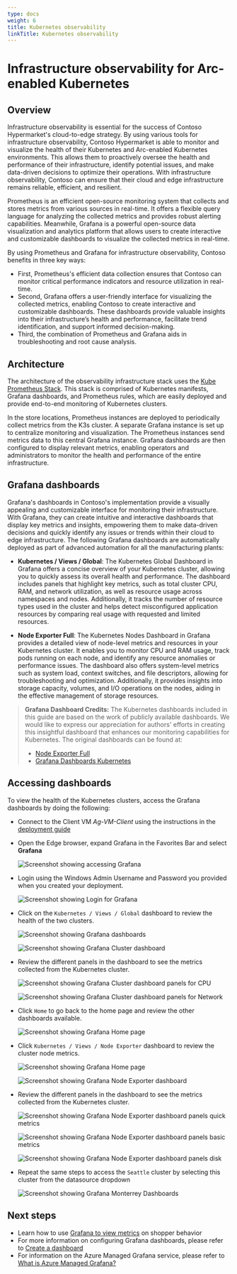 ```yaml
---
type: docs
weight: 6
title: Kubernetes observability
linkTitle: Kubernetes observability
---
```


# Infrastructure observability for Arc-enabled Kubernetes

## Overview

Infrastructure observability is essential for the success of Contoso Hypermarket's cloud-to-edge strategy. By using various tools for infrastructure observability, Contoso Hypermarket is able to monitor and visualize the health of their Kubernetes and Arc-enabled Kubernetes environments. This allows them to proactively oversee the health and performance of their infrastructure, identify potential issues, and make data-driven decisions to optimize their operations. With infrastructure observability, Contoso can ensure that their cloud and edge infrastructure remains reliable, efficient, and resilient.

Prometheus is an efficient open-source monitoring system that collects and stores metrics from various sources in real-time. It offers a flexible query language for analyzing the collected metrics and provides robust alerting capabilities. Meanwhile, Grafana is a powerful open-source data visualization and analytics platform that allows users to create interactive and customizable dashboards to visualize the collected metrics in real-time.

By using Prometheus and Grafana for infrastructure observability, Contoso benefits in three key ways:

- First, Prometheus's efficient data collection ensures that Contoso can monitor critical performance indicators and resource utilization in real-time.
- Second, Grafana offers a user-friendly interface for visualizing the collected metrics, enabling Contoso to create interactive and customizable dashboards. These dashboards provide valuable insights into their infrastructure’s health and performance, facilitate trend identification, and support informed decision-making.
- Third, the combination of Prometheus and Grafana aids in troubleshooting and root cause analysis.

## Architecture

The architecture of the observability infrastructure stack uses the [Kube Prometheus Stack](https://github.com/prometheus-community/helm-charts/tree/main/charts/kube-prometheus-stack). This stack is comprised of Kubernetes manifests, Grafana dashboards, and Prometheus rules, which are easily deployed and provide end-to-end monitoring of Kubernetes clusters.

In the store locations, Prometheus instances are deployed to periodically collect metrics from the K3s cluster. A separate Grafana instance is set up to centralize monitoring and visualization. The Prometheus instances send metrics data to this central Grafana instance. Grafana dashboards are then configured to display relevant metrics, enabling operators and administrators to monitor the health and performance of the entire infrastructure.

## Grafana dashboards

Grafana's dashboards in Contoso's implementation provide a visually appealing and customizable interface for monitoring their infrastructure. With Grafana, they can create intuitive and interactive dashboards that display key metrics and insights, empowering them to make data-driven decisions and quickly identify any issues or trends within their cloud to edge infrastructure. The following Grafana dashboards are automatically deployed as part of advanced automation for all the manufacturing plants:

- **Kubernetes / Views / Global**: The Kubernetes Global Dashboard in Grafana offers a concise overview of your Kubernetes cluster, allowing you to quickly assess its overall health and performance. The dashboard includes panels that highlight key metrics, such as total cluster CPU, RAM, and network utilization, as well as resource usage across namespaces and nodes. Additionally, it tracks the number of resource types used in the cluster and helps detect misconfigured application resources by comparing real usage with requested and limited resources.

- **Node Exporter Full**: The Kubernetes Nodes Dashboard in Grafana provides a detailed view of node-level metrics and resources in your Kubernetes cluster. It enables you to monitor CPU and RAM usage, track pods running on each node, and identify any resource anomalies or performance issues. The dashboard also offers system-level metrics such as system load, context switches, and file descriptors, allowing for troubleshooting and optimization. Additionally, it provides insights into storage capacity, volumes, and I/O operations on the nodes, aiding in the effective management of storage resources.

> **Grafana Dashboard Credits:**
> The Kubernetes dashboards included in this guide are based on the work of publicly available dashboards. We would like to express our appreciation for authors' efforts in creating this insightful dashboard that enhances our monitoring capabilities for Kubernetes.
> The original dashboards can be found at:
> - [Node Exporter Full](https://grafana.com/grafana/dashboards/1860-node-exporter-full)
> - [Grafana Dashboards Kubernetes](https://github.com/dotdc/grafana-dashboards-kubernetes)

## Accessing dashboards

To view the health of the Kubernetes clusters, access the Grafana dashboards by doing the following:

- Connect to the Client VM _Ag-VM-Client_ using the instructions in the [deployment guide](../deployment/)

- Open the Edge browser, expand Grafana in the Favorites Bar and select **Grafana**

    ![Screenshot showing accessing Grafana](./img/grafana-bookmark.png)

- Login using the Windows Admin Username and Password you provided when you created your deployment.

    ![Screenshot showing Login for Grafana](./img/grafana-login.png)

- Click on the `Kubernetes / Views / Global` dashboard to review the health of the two clusters.

    ![Screenshot showing Grafana dashboards](./img/grafana-starred-dashboards.png)
  
    ![Screenshot showing Grafana Cluster dashboard](./img/grafana-chicago-global.png)

- Review the different panels in the dashboard to see the metrics collected from the Kubernetes cluster.

    ![Screenshot showing Grafana Cluster dashboard panels for CPU](./img/grafana-chicago-global-cpu.png)

    ![Screenshot showing Grafana Cluster dashboard panels for Network](./img/grafana-chicago-global-network.png)

- Click `Home` to go back to the home page and review the other dashboards available.

    ![Screenshot showing Grafana Home page](./img/grafana-dashboards-home.png)

- Click `Kubernetes / Views / Node Exporter` dashboard to review the cluster node metrics.

    ![Screenshot showing Grafana Home page](./img/grafana-starred-dashboards-node.png)

    ![Screenshot showing Grafana Node Exporter dashboard](./img/grafana-chicago-node.png)

- Review the different panels in the dashboard to see the metrics collected from the Kubernetes cluster.

    ![Screenshot showing Grafana Node Exporter dashboard panels quick metrics](./img/grafana-node-quick.png)

    ![Screenshot showing Grafana Node Exporter dashboard panels basic metrics](./img/grafana-node-basic.png)

    ![Screenshot showing Grafana Node Exporter dashboard panels disk](./img/grafana-node-disks.png)

- Repeat the same steps to access the `Seattle` cluster by selecting this cluster from the datasource dropdown

    ![Screenshot showing Grafana Monterrey Dashboards](./img/grafana-datasource-cluster.png)

## Next steps

- Learn how to use [Grafana to view metrics](../shopper_insights/) on shopper behavior
- For more information on configuring Grafana dashboards, please refer to [Create a dashboard](https://grafana.com/docs/grafana/latest/dashboards/build-dashboards/create-dashboard/)
- For information on the Azure Managed Grafana service, please refer to [What is Azure Managed Grafana?](https://learn.microsoft.com/azure/managed-grafana/overview)
